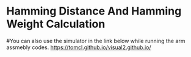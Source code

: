 # Hamming Distance And Hamming Weight Calculation

#You can also use the simulator in the link below while running the arm assmebly codes.
https://tomcl.github.io/visual2.github.io/
